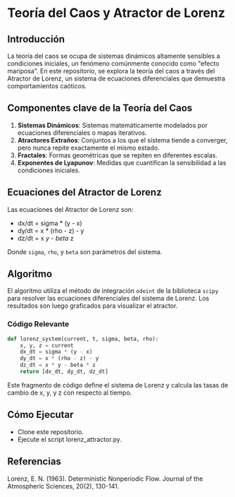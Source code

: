 # Teoría del Caos y Atractor de Lorenz

## Introducción

La teoría del caos se ocupa de sistemas dinámicos altamente sensibles a condiciones iniciales, un fenómeno comúnmente conocido como "efecto mariposa". En este repositorio, se explora la teoría del caos a través del Atractor de Lorenz, un sistema de ecuaciones diferenciales que demuestra comportamientos caóticos.

## Componentes clave de la Teoría del Caos

1. **Sistemas Dinámicos**: Sistemas matemáticamente modelados por ecuaciones diferenciales o mapas iterativos.
2. **Atractores Extraños**: Conjuntos a los que el sistema tiende a converger, pero nunca repite exactamente el mismo estado.
3. **Fractales**: Formas geométricas que se repiten en diferentes escalas.
4. **Exponentes de Lyapunov**: Medidas que cuantifican la sensibilidad a las condiciones iniciales.

## Ecuaciones del Atractor de Lorenz

Las ecuaciones del Atractor de Lorenz son:

- dx/dt = sigma * (y - x)
- dy/dt = x * (rho - z) - y
- dz/dt = x *y - beta* z

Donde `sigma`, `rho`, y `beta` son parámetros del sistema.

## Algoritmo

El algoritmo utiliza el método de integración `odeint` de la biblioteca `scipy` para resolver las ecuaciones diferenciales del sistema de Lorenz. Los resultados son luego graficados para visualizar el atractor.

### Código Relevante

```python
def lorenz_system(current, t, sigma, beta, rho):
    x, y, z = current
    dx_dt = sigma * (y - x)
    dy_dt = x * (rho - z) - y
    dz_dt = x * y - beta * z
    return [dx_dt, dy_dt, dz_dt]
```

Este fragmento de código define el sistema de Lorenz y calcula las tasas de cambio de x, y, y z con respecto al tiempo.

## Cómo Ejecutar

- Clone este repositorio.
- Ejecute el script lorenz_attractor.py.

## Referencias

Lorenz, E. N. (1963). Deterministic Nonperiodic Flow. Journal of the Atmospheric Sciences, 20(2), 130-141.
